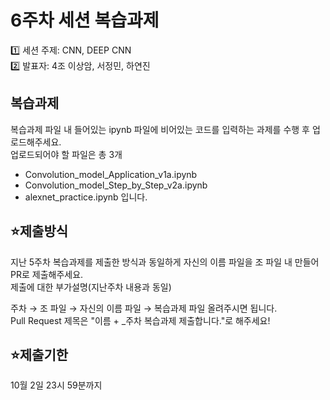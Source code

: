 # 6주차 세션 복습과제
1️⃣ 세션 주제: CNN, DEEP CNN <br>
2️⃣ 발표자: 4조 이상암, 서정민, 하연진

## 복습과제
복습과제 파일 내 들어있는 ipynb 파일에 비어있는 코드를 입력하는 과제를 수행 후 업로드해주세요.<br>
업로드되어야 할 파일은 총 3개
- Convolution_model_Application_v1a.ipynb
- Convolution_model_Step_by_Step_v2a.ipynb
- alexnet_practice.ipynb
입니다.

## ⭐제출방식
지난 5주차 복습과제를 제출한 방식과 동일하게 자신의 이름 파일을 조 파일 내 만들어 PR로 제출해주세요.<br>
제출에 대한 부가설명(지난주차 내용과 동일)

주차 → 조 파일 → 자신의 이름 파일 → 복습과제 파일 올려주시면 됩니다.<br>
Pull Request 제목은 "이름 + _주차 복습과제 제출합니다."로 해주세요!

## ⭐제출기한
10월 2일 23시 59분까지
